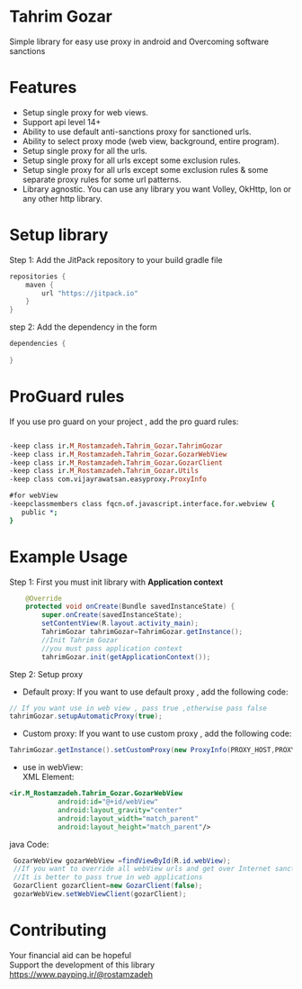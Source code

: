 # Tahrim Gozar
Simple library for easy use proxy in android and Overcoming software sanctions

# Features
- Setup single proxy for web views.
- Support api level 14+
- Ability to use default anti-sanctions proxy for sanctioned urls.
- Ability to select proxy mode (web view, background, entire program).
- Setup single proxy for all the urls.
- Setup single proxy for all urls except some exclusion rules.
- Setup single proxy for all urls except some exclusion rules & some separate proxy rules for some url patterns.
- Library agnostic. You can use any library you want Volley, OkHttp, Ion or any other http library.

# Setup library
Step 1: Add the JitPack repository to your build gradle file
```gradle
repositories {
    maven {
        url "https://jitpack.io"
    }
}

```
step 2: Add the dependency in the form
```gradle
dependencies {
  
}

```

# ProGuard rules
If you use pro guard on your project , add the pro guard rules:
```pro guard

-keep class ir.M_Rostamzadeh.Tahrim_Gozar.TahrimGozar
-keep class ir.M_Rostamzadeh.Tahrim_Gozar.GozarWebView
-keep class ir.M_Rostamzadeh.Tahrim_Gozar.GozarClient
-keep class ir.M_Rostamzadeh.Tahrim_Gozar.Utils
-keep class com.vijayrawatsan.easyproxy.ProxyInfo

#for webView
-keepclassmembers class fqcn.of.javascript.interface.for.webview {
   public *;
}

```
# Example Usage
Step 1: First you must init library with **Application context**
```java
    @Override
    protected void onCreate(Bundle savedInstanceState) {
        super.onCreate(savedInstanceState);
        setContentView(R.layout.activity_main);
        TahrimGozar tahrimGozar=TahrimGozar.getInstance();
        //Init Tahrim Gozar
        //you must pass application context
        tahrimGozar.init(getApplicationContext());
```

Step 2: Setup proxy

- Default proxy: If you want to use default proxy , add the following code:
```java
// If you want use in web view , pass true ,otherwise pass false
tahrimGozar.setupAutomaticProxy(true);
```

- Custom proxy: If you want to use custom proxy , add the following code:
```java
TahrimGozar.getInstance().setCustomProxy(new ProxyInfo(PROXY_HOST,PROXY_PORT));
```

- use in webView:<br/>
XML Element:
```xml
<ir.M_Rostamzadeh.Tahrim_Gozar.GozarWebView
            android:id="@+id/webView"
            android:layout_gravity="center"
            android:layout_width="match_parent"
            android:layout_height="match_parent"/>
```
java Code:
```java
 GozarWebView gozarWebView =findViewById(R.id.webView);
 //If you want to override all webView urls and get over Internet sanctions completely , pass true , other wise pass false
 //It is better to pass true in web applications
 GozarClient gozarClient=new GozarClient(false);
 gozarWebView.setWebViewClient(gozarClient);
```

# Contributing

Your financial aid can be hopeful <br/>
Support the development of this library <br/>
https://www.payping.ir/@rostamzadeh

